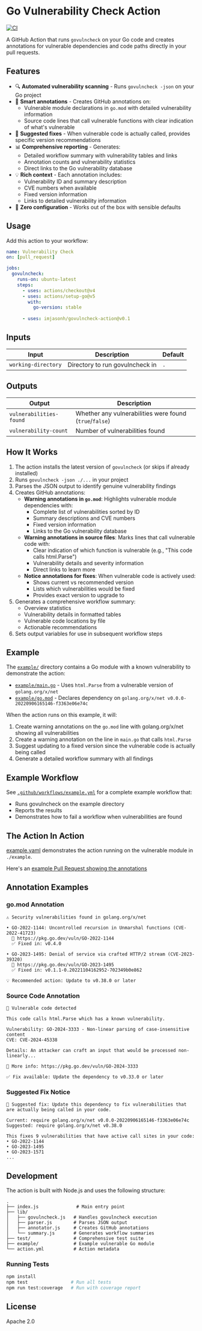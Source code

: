 # Go Vulnerability Check Action

[![CI](https://github.com/imjasonh/govulncheck-action/actions/workflows/ci.yml/badge.svg)](https://github.com/imjasonh/govulncheck-action/actions/workflows/ci.yml)

A GitHub Action that runs `govulncheck` on your Go code and creates annotations for vulnerable dependencies and code paths directly in your pull requests.

## Features

- 🔍 **Automated vulnerability scanning** - Runs `govulncheck -json` on your Go project
- 📝 **Smart annotations** - Creates GitHub annotations on:
  - Vulnerable module declarations in `go.mod` with detailed vulnerability information
  - Source code lines that call vulnerable functions with clear indication of what's vulnerable
- 🔧 **Suggested fixes** - When vulnerable code is actually called, provides specific version recommendations
- 📊 **Comprehensive reporting** - Generates:
  - Detailed workflow summary with vulnerability tables and links
  - Annotation counts and vulnerability statistics
  - Direct links to the Go vulnerability database
- 💡 **Rich context** - Each annotation includes:
  - Vulnerability ID and summary description
  - CVE numbers when available
  - Fixed version information
  - Links to detailed vulnerability information
- 🎯 **Zero configuration** - Works out of the box with sensible defaults

## Usage

Add this action to your workflow:

```yaml
name: Vulnerability Check
on: [pull_request]

jobs:
  govulncheck:
    runs-on: ubuntu-latest
    steps:
      - uses: actions/checkout@v4
      - uses: actions/setup-go@v5
        with:
          go-version: stable
      
      - uses: imjasonh/govulncheck-action@v0.1
```

## Inputs

| Input | Description | Default |
|-------|-------------|---------|
| `working-directory` | Directory to run govulncheck in | `.` |

## Outputs

| Output | Description |
|--------|-------------|
| `vulnerabilities-found` | Whether any vulnerabilities were found (`true`/`false`) |
| `vulnerability-count` | Number of vulnerabilities found |

## How It Works

1. The action installs the latest version of `govulncheck` (or skips if already installed)
2. Runs `govulncheck -json ./...` in your project
3. Parses the JSON output to identify genuine vulnerability findings
4. Creates GitHub annotations:
   - **Warning annotations in `go.mod`**: Highlights vulnerable module dependencies with:
     - Complete list of vulnerabilities sorted by ID
     - Summary descriptions and CVE numbers
     - Fixed version information
     - Links to the Go vulnerability database
   - **Warning annotations in source files**: Marks lines that call vulnerable code with:
     - Clear indication of which function is vulnerable (e.g., "This code calls html.Parse")
     - Vulnerability details and severity information
     - Direct links to learn more
   - **Notice annotations for fixes**: When vulnerable code is actively used:
     - Shows current vs recommended version
     - Lists which vulnerabilities would be fixed
     - Provides exact version to upgrade to
5. Generates a comprehensive workflow summary:
   - Overview statistics
   - Vulnerability details in formatted tables
   - Vulnerable code locations by file
   - Actionable recommendations
6. Sets output variables for use in subsequent workflow steps

## Example

The [`example/`](./example) directory contains a Go module with a known vulnerability to demonstrate the action:

- [`example/main.go`](./example/main.go) - Uses `html.Parse` from a vulnerable version of `golang.org/x/net`
- [`example/go.mod`](./example/go.mod) - Declares dependency on `golang.org/x/net v0.0.0-20220906165146-f3363e06e74c`

When the action runs on this example, it will:
1. Create warning annotations on the `go.mod` line with golang.org/x/net showing all vulnerabilities
2. Create a warning annotation on the line in `main.go` that calls `html.Parse`
3. Suggest updating to a fixed version since the vulnerable code is actually being called
4. Generate a detailed workflow summary with all findings

## Example Workflow

See [`.github/workflows/example.yml`](./.github/workflows/example.yml) for a complete example workflow that:
- Runs govulncheck on the example directory
- Reports the results
- Demonstrates how to fail a workflow when vulnerabilities are found

## The Action In Action

[example.yaml](https://github.com/imjasonh/govulncheck-action/actions/workflows/example.yml) demonstrates the action running on the vulnerable module in `./example`.

Here's an [example Pull Request showing the annotations](https://github.com/imjasonh/govulncheck-action/pull/1/files#diff-1c171c5d51ba71728458fc771ff98395bcd3f59481e736c18e059372723acaab)

## Annotation Examples

### go.mod Annotation
```
⚠️ Security vulnerabilities found in golang.org/x/net

• GO-2022-1144: Uncontrolled recursion in Unmarshal functions (CVE-2022-41723)
  🔗 https://pkg.go.dev/vuln/GO-2022-1144
  ✅ Fixed in: v0.4.0

• GO-2023-1495: Denial of service via crafted HTTP/2 stream (CVE-2023-39320)
  🔗 https://pkg.go.dev/vuln/GO-2023-1495
  ✅ Fixed in: v0.1.1-0.20221104162952-702349b0e862

💡 Recommended action: Update to v0.38.0 or later
```

### Source Code Annotation
```
🚨 Vulnerable code detected

This code calls html.Parse which has a known vulnerability.

Vulnerability: GO-2024-3333 - Non-linear parsing of case-insensitive content
CVE: CVE-2024-45338

Details: An attacker can craft an input that would be processed non-linearly...

🔗 More info: https://pkg.go.dev/vuln/GO-2024-3333

✅ Fix available: Update the dependency to v0.33.0 or later
```

### Suggested Fix Notice
```
🔧 Suggested fix: Update this dependency to fix vulnerabilities that are actually being called in your code.

Current: require golang.org/x/net v0.0.0-20220906165146-f3363e06e74c
Suggested: require golang.org/x/net v0.38.0

This fixes 9 vulnerabilities that have active call sites in your code:
• GO-2022-1144
• GO-2023-1495
• GO-2023-1571
...
```

## Development

The action is built with Node.js and uses the following structure:

```
.
├── index.js              # Main entry point
├── lib/
│   ├── govulncheck.js   # Handles govulncheck execution
│   ├── parser.js        # Parses JSON output
│   ├── annotator.js     # Creates GitHub annotations
│   └── summary.js       # Generates workflow summaries
├── test/                # Comprehensive test suite
├── example/             # Example vulnerable Go module
└── action.yml           # Action metadata
```

### Running Tests

```bash
npm install
npm test                # Run all tests
npm run test:coverage   # Run with coverage report
```

## License

Apache 2.0
